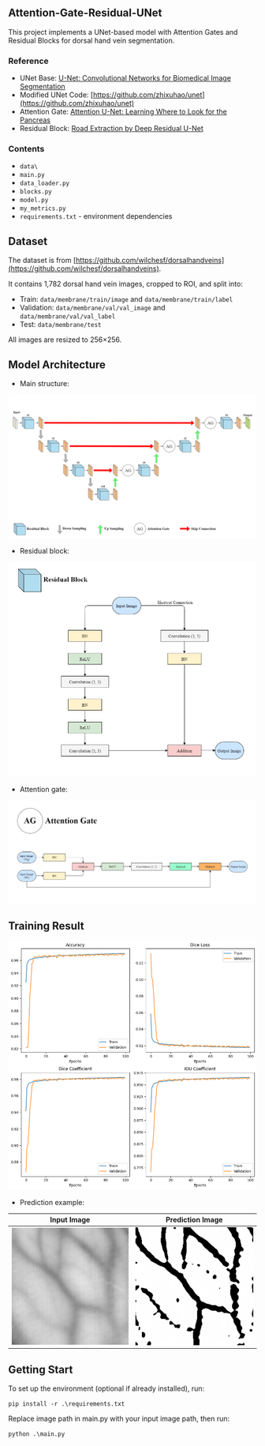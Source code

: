 ## Attention-Gate-Residual-UNet
This project implements a UNet-based model with Attention Gates and Residual Blocks for dorsal hand vein segmentation.

### Reference
- UNet Base: [U-Net: Convolutional Networks for Biomedical Image Segmentation](https://arxiv.org/abs/1505.04597)
- Modified UNet Code: [https://github.com/zhixuhao/unet](https://github.com/zhixuhao/unet)
- Attention Gate: [Attention U-Net: Learning Where to Look for the Pancreas](https://arxiv.org/abs/1804.03999)
- Residual Block: [Road Extraction by Deep Residual U-Net](https://arxiv.org/abs/1711.10684)

### Contents
- `data\` 
- `main.py`
- `data_loader.py`
- `blocks.py`
- `model.py`
- `my_metrics.py`
- `requirements.txt` - environment dependencies

## Dataset
The dataset is from [https://github.com/wilchesf/dorsalhandveins](https://github.com/wilchesf/dorsalhandveins). 

It contains 1,782 dorsal hand vein images, cropped to ROI, and split into:
- Train: `data/membrane/train/image` and `data/membrane/train/label`
- Validation: `data/membrane/val/val_image` and `data/membrane/val/val_label`
- Test: `data/membrane/test`

All images are resized to 256×256.

## Model Architecture
- Main structure:
  
![main](image/0.png)


- Residual block:

![Residual](image/1.png)


- Attention gate:

![Attention](image/2.png)


## Training Result

![metrics](image/3.png)

- Prediction example:

| Input Image | Prediction Image |
|-------------|------------------|
| ![input](data/membrane/test/4.png) | ![prediction](data/membrane/test/4_predict.png) |

## Getting Start
To set up the environment (optional if already installed), run:
```
pip install -r .\requirements.txt
```
Replace image path in main.py with your input image path, then run:
```
python .\main.py 
```
